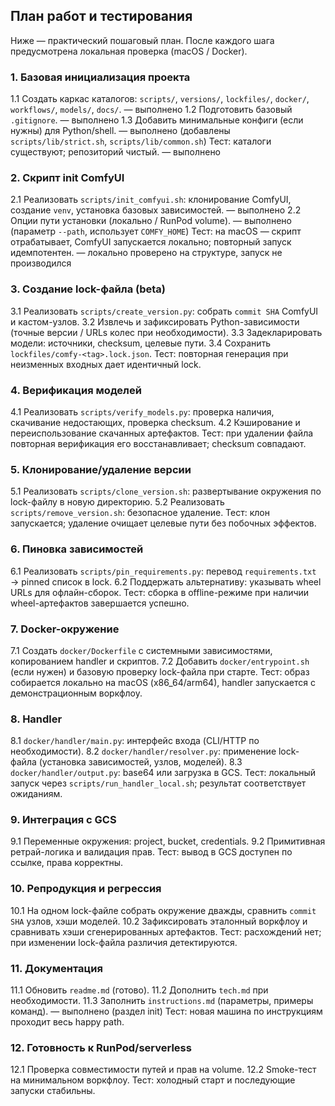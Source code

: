 ## План работ и тестирования

Ниже — практический пошаговый план. После каждого шага предусмотрена локальная проверка (macOS / Docker).

### 1. Базовая инициализация проекта

1.1 Создать каркас каталогов: `scripts/`, `versions/`, `lockfiles/`, `docker/`, `workflows/`, `models/`, `docs/`. — выполнено
1.2 Подготовить базовый `.gitignore`. — выполнено
1.3 Добавить минимальные конфиги (если нужны) для Python/shell. — выполнено (добавлены `scripts/lib/strict.sh`, `scripts/lib/common.sh`)
Тест: каталоги существуют; репозиторий чистый. — выполнено

### 2. Скрипт init ComfyUI

2.1 Реализовать `scripts/init_comfyui.sh`: клонирование ComfyUI, создание `venv`, установка базовых зависимостей. — выполнено
2.2 Опции пути установки (локально / RunPod volume). — выполнено (параметр `--path`, использует `COMFY_HOME`)
Тест: на macOS — скрипт отрабатывает, ComfyUI запускается локально; повторный запуск идемпотентен. — локально проверено на структуре, запуск не производился

### 3. Создание lock-файла (beta)

3.1 Реализовать `scripts/create_version.py`: собрать `commit SHA` ComfyUI и кастом-узлов.
3.2 Извлечь и зафиксировать Python-зависимости (точные версии / URLs колес при необходимости).
3.3 Задекларировать модели: источники, checksum, целевые пути.
3.4 Сохранить `lockfiles/comfy-<tag>.lock.json`.
Тест: повторная генерация при неизменных входных дает идентичный lock.

### 4. Верификация моделей

4.1 Реализовать `scripts/verify_models.py`: проверка наличия, скачивание недостающих, проверка checksum.
4.2 Кэширование и переиспользование скачанных артефактов.
Тест: при удалении файла повторная верификация его восстанавливает; checksum совпадают.

### 5. Клонирование/удаление версии

5.1 Реализовать `scripts/clone_version.sh`: развертывание окружения по lock-файлу в новую директорию.
5.2 Реализовать `scripts/remove_version.sh`: безопасное удаление.
Тест: клон запускается; удаление очищает целевые пути без побочных эффектов.

### 6. Пиновка зависимостей

6.1 Реализовать `scripts/pin_requirements.py`: перевод `requirements.txt` → pinned список в lock.
6.2 Поддержать альтернативу: указывать wheel URLs для офлайн-сборок.
Тест: сборка в offline-режиме при наличии wheel-артефактов завершается успешно.

### 7. Docker-окружение

7.1 Создать `docker/Dockerfile` с системными зависимостями, копированием handler и скриптов.
7.2 Добавить `docker/entrypoint.sh` (если нужен) и базовую проверку lock-файла при старте.
Тест: образ собирается локально на macOS (x86_64/arm64), handler запускается с демонстрационным воркфлоу.

### 8. Handler

8.1 `docker/handler/main.py`: интерфейс входа (CLI/HTTP по необходимости).
8.2 `docker/handler/resolver.py`: применение lock-файла (установка зависимостей, узлов, моделей).
8.3 `docker/handler/output.py`: base64 или загрузка в GCS.
Тест: локальный запуск через `scripts/run_handler_local.sh`; результат соответствует ожиданиям.

### 9. Интеграция с GCS

9.1 Переменные окружения: project, bucket, credentials.
9.2 Примитивная ретрай-логика и валидация прав.
Тест: вывод в GCS доступен по ссылке, права корректны.

### 10. Репродукция и регрессия

10.1 На одном lock-файле собрать окружение дважды, сравнить `commit SHA` узлов, хэши моделей.
10.2 Зафиксировать эталонный воркфлоу и сравнивать хэши сгенерированных артефактов.
Тест: расхождений нет; при изменении lock-файла различия детектируются.

### 11. Документация

11.1 Обновить `readme.md` (готово).
11.2 Дополнить `tech.md` при необходимости.
11.3 Заполнить `instructions.md` (параметры, примеры команд). — выполнено (раздел init)
Тест: новая машина по инструкциям проходит весь happy path.

### 12. Готовность к RunPod/serverless

12.1 Проверка совместимости путей и прав на volume.
12.2 Smoke-тест на минимальном воркфлоу.
Тест: холодный старт и последующие запуски стабильны.
